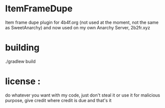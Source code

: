 # ItemFrameDupe
Item frame dupe plugin for 4b4f.org (not used at the moment, not the same as SweetAnarchy) and now used on my own Anarchy Server, 2b2fr.xyz

# building
./gradlew build

# license :
do whatever you want with my code, just don't steal it or use it for malicious purpose, give credit where credit is due and that's it
